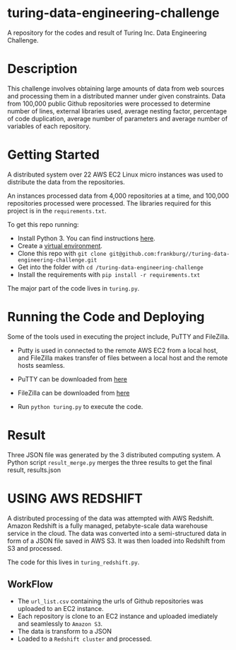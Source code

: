 # turing-data-engineering-challenge
A repository for the codes and result of Turing Inc. Data Engineering Challenge. 

# Description
This challenge involves obtaining large amounts of data from web sources and processing them in a distributed manner under given constraints. Data from 100,000 public Github repositories were processed to determine number of lines, external libraries used, average nesting factor, percentage of code duplication, average number of parameters and average number of variables of each repository.

# Getting Started
A distributed system over 22 AWS EC2 Linux micro instances was used to distribute the data from the repositories. 

An instances processed data from 4,000 repositories at a time, and 100,000 repositories processed were processed.
The libraries required for this project is in the `requirements.txt`. 

To get this repo running:

* Install Python 3.  You can find instructions [here](https://wiki.python.org/moin/BeginnersGuide/Download).
* Create a [virtual environment](https://docs.python.org/3/library/venv.html).
* Clone this repo with `git clone git@github.com:frankburg//turing-data-engineering-challenge.git`
* Get into the folder with `cd /turing-data-engineering-challenge`
* Install the requirements with `pip install -r requirements.txt`



The major part of the code lives in `turing.py`.


# Running the Code and Deploying
Some of the tools used in executing the project include, PuTTY and  FileZilla. 
* Putty is used in connected to the remote AWS EC2 from a local host, and FileZilla makes transfer of files between a local host and the remote hosts seamless. 
* PuTTY can be downloaded from [here](https://www.putty.org/) 
* FileZilla can be downloaded from [here](https://filezilla-project.org/download.php) 


* Run `python turing.py` to execute the code. 


 # Result
Three JSON file was generated by the 3 distributed computing system. A Python script `result_merge.py` merges the three results to get the final result, results.json 

# USING AWS REDSHIFT

A distributed processing of the data was attempted with AWS Redshift. Amazon Redshift is a fully managed, petabyte-scale data warehouse service in the cloud.  The data was converted into a semi-structured data in form of a JSON file saved in AWS S3. It was then loaded into Redshift from S3 and processed.


The code for this lives in `turing_redshift.py`.

## WorkFlow
* The `url_list.csv` containing the urls of Github repositories was uploaded to an EC2 instance.
* Each repository is clone to an EC2 instance and uploaded imediately and seamlessly to `Amazon S3`. 
* The data is transform to a JSON
* Loaded to a `Redshift cluster` and processed.

